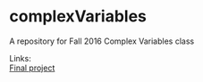 # complexVariables
A repository for Fall 2016 Complex Variables class

Links:  
[Final project](https://github.com/NathanYee/complexVariables/blob/master/finalProject/complexToolkitDefault.pdf)
